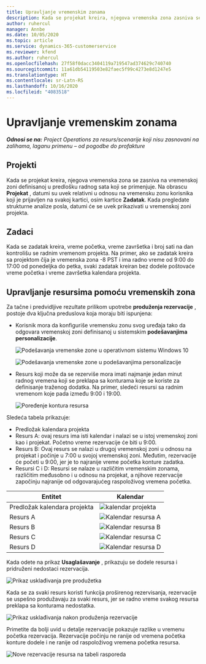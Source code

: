 ```yaml
---
title: Upravljanje vremenskim zonama
description: Kada se projekat kreira, njegova vremenska zona zasniva se na vremenskoj zoni definisanoj u predlošku radnog sata koji se primenjuje.
author: ruhercul
manager: Annbe
ms.date: 10/05/2020
ms.topic: article
ms.service: dynamics-365-customerservice
ms.reviewer: kfend
ms.author: ruhercul
ms.openlocfilehash: 27f58f0dacc3404119a719547ad374629c740740
ms.sourcegitcommit: 11a61db54119503e82faec5f99c4273e8d1247e5
ms.translationtype: HT
ms.contentlocale: sr-Latn-RS
ms.lasthandoff: 10/16/2020
ms.locfileid: "4083518"
---
```

# <a name="manage-time-zones"></a>Upravljanje vremenskim zonama

_**Odnosi se na:** Project Operations za resurs/scenarije koji nisu zasnovani na zalihama, laganu primenu – od pogodbe do profakture_


## <a name="projects"></a>Projekti

Kada se projekat kreira, njegova vremenska zona se zasniva na vremenskoj zoni definisanoj u predlošku radnog sata koji se primenjuje. Na obrascu **Projekat** , datumi su uvek relativni u odnosu na vremensku zonu korisnika koji je prijavljen na svakoj kartici, osim kartice **Zadatak**. Kada pregledate strukturne analize posla, datumi će se uvek prikazivati u vremenskoj zoni projekta.

## <a name="tasks"></a>Zadaci

Kada se zadatak kreira, vreme početka, vreme završetka i broj sati na dan kontrolišu se radnim vremenom projekta. Na primer, ako se zadatak kreira sa projektom čija je vremenska zona -8 PST i ima radno vreme od 9:00 do 17:00 od ponedeljka do petka, svaki zadatak kreiran bez dodele poštovaće vreme početka i vreme završetka kalendara projekta.

## <a name="manage-resources-with-time-zones"></a>Upravljanje resursima pomoću vremenskih zona

Za tačne i predvidljive rezultate prilikom upotrebe **produženja rezervacije** , postoje dva ključna preduslova koja moraju biti ispunjena:  

- Korisnik mora da konfiguriše vremensku zonu svog uređaja tako da odgovara vremenskoj zoni definisanoj u sistemskim **podešavanjima personalizacije**.
 
  ![Podešavanja vremenske zone u operativnom sistemu Windows 10](media/reconcile-assignments-03.png)

  ![Podešavanja vremenske zone u podešavanjima personalizacije](media/reconcile-assignments-04.png)
 
- Resurs koji može da se rezerviše mora imati najmanje jedan minut radnog vremena koji se preklapa sa konturama koje se koriste za definisanje traženog dodatka. Na primer, sledeći resursi sa radnim vremenom koje pada između 9:00 i 19:00. 

  ![Poređenje kontura resursa](media/reconcile-assignments-05.png)

Sledeća tabela prikazuje:

- Predložak kalendara projekta
- Resurs A: ovaj resurs ima isti kalendar i nalazi se u istoj vremenskoj zoni kao i projekat. Početno vreme rezervacije će biti u 9:00.
- Resurs B: Ovaj resurs se nalazi u drugoj vremenskoj zoni u odnosu na projekat i počinje u 7:00 u svojoj vremenskoj zoni. Međutim, rezervacije će početi u 9:00, jer je to najranije vreme početka konture zadatka.
- Resursi C i D: Resursi se nalaze u različitim vremenskim zonama, različitim međusobno i u odnosu na projekat, a njihove rezervacije započinju najranije od odgovarajućeg raspoloživog vremena početka.

|Entitet  |Kalendar  |
|-|-|
|Predložak kalendara projekta   | ![kalendar projekta](media/reconcile-assignments-06.png) |
|Resurs A  | ![Kalendar resursa A](media/reconcile-assignments-06.png) |
|Resurs B  |  ![Kalendar resursa B](media/reconcile-assignments-07.png) |
|Resurs C  |  ![Kalendar resursa C](media/reconcile-assignments-08.png) |
|Resurs D  | ![Kalendar resursa D](media/reconcile-assignments-09.png)  |
 
Kada odete na prikaz **Usaglašavanje** , prikazuju se dodele resursa i pridruženi nedostaci rezervacija.

![Prikaz usklađivanja pre produžetka](media/reconcile-assignments-10.png)

Kada se za svaki resurs koristi funkcija proširenog rezervisanja, rezervacije se uspešno produžavaju za svaki resurs, jer se radno vreme svakog resursa preklapa sa konturama nedostatka.

![Prikaz usklađivanja nakon produženja rezervacije](media/reconcile-assignments-11.png) 

Primetite da bolji uvid u detalje rezervacije pokazuje razlike u vremenu početka rezervacija. Rezervacije počinju ne ranije od vremena početka konture dodele i ne ranije od raspoloživog vremena početka resursa.

![Nove rezervacije resursa na tabeli rasporeda](media/reconcile-assignments-12.png)
